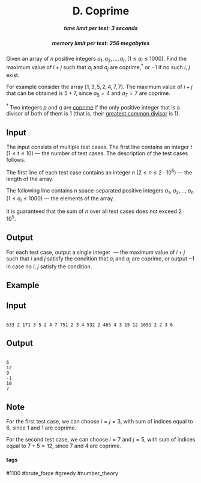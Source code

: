 <h1 style='text-align: center;'> D. Coprime</h1>

<h5 style='text-align: center;'>time limit per test: 3 seconds</h5>
<h5 style='text-align: center;'>memory limit per test: 256 megabytes</h5>

Given an array of $n$ positive integers $a_1, a_2, \dots, a_n$ ($1 \le a_i \le 1000$). Find the maximum value of $i + j$ such that $a_i$ and $a_j$ are coprime,$^{\dagger}$ or $-1$ if no such $i$, $j$ exist.

For example consider the array $[1, 3, 5, 2, 4, 7, 7]$. The maximum value of $i + j$ that can be obtained is $5 + 7$, since $a_5 = 4$ and $a_7 = 7$ are coprime.

$^{\dagger}$ Two integers $p$ and $q$ are [coprime](https://en.wikipedia.org/wiki/Coprime_integers) if the only positive integer that is a divisor of both of them is $1$ (that is, their [greatest common divisor](https://en.wikipedia.org/wiki/Greatest_common_divisor) is $1$).

## Input

The input consists of multiple test cases. The first line contains an integer $t$ ($1 \leq t \leq 10$) — the number of test cases. The description of the test cases follows.

The first line of each test case contains an integer $n$ ($2 \leq n \leq 2\cdot10^5$) — the length of the array.

The following line contains $n$ space-separated positive integers $a_1$, $a_2$,..., $a_n$ ($1 \leq a_i \leq 1000$) — the elements of the array.

It is guaranteed that the sum of $n$ over all test cases does not exceed $2\cdot10^5$.

## Output

For each test case, output a single integer  — the maximum value of $i + j$ such that $i$ and $j$ satisfy the condition that $a_i$ and $a_j$ are coprime, or output $-1$ in case no $i$, $j$ satisfy the condition.

## Example

## Input


```

633 2 171 3 5 2 4 7 751 2 3 4 532 2 465 4 3 15 12 1651 2 2 3 6
```
## Output


```

6
12
9
-1
10
7

```
## Note

For the first test case, we can choose $i = j = 3$, with sum of indices equal to $6$, since $1$ and $1$ are coprime.

For the second test case, we can choose $i = 7$ and $j = 5$, with sum of indices equal to $7 + 5 = 12$, since $7$ and $4$ are coprime.



#### tags 

#1100 #brute_force #greedy #number_theory 